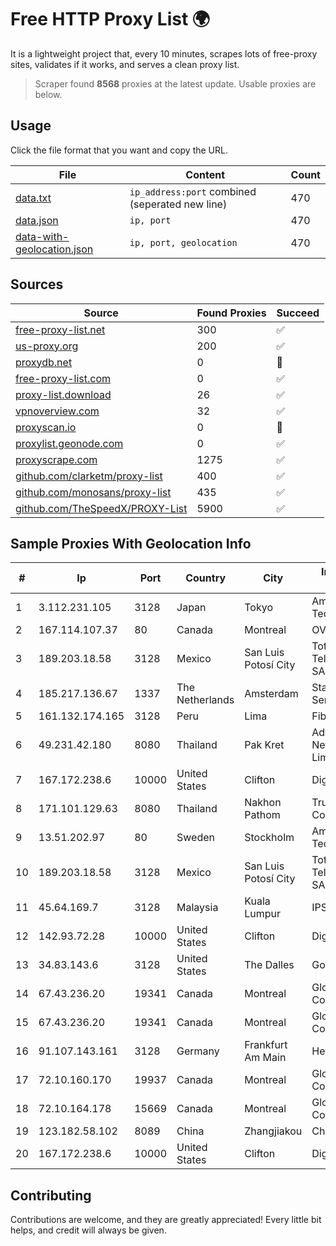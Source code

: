 
# Free HTTP Proxy List 🌍

It is a lightweight project that, every 10 minutes, scrapes lots of free-proxy sites, validates if it works, and serves a clean proxy list.


> Scraper found **8568** proxies at the latest update. Usable proxies are below.

## Usage

Click the file format that you want and copy the URL.


|File|Content|Count|
|----|-------|-----|
|[data.txt](https://raw.githubusercontent.com/themiralay/Proxy-List-World/master/data.txt)|`ip_address:port` combined (seperated new line)|470|
|[data.json](https://raw.githubusercontent.com/themiralay/Proxy-List-World/master/data.json)|`ip, port`|470|
|[data-with-geolocation.json](https://raw.githubusercontent.com/themiralay/Proxy-List-World/master/data-with-geolocation.json)|`ip, port, geolocation`|470|

## Sources

|Source|Found Proxies|Succeed|
|------|-------------|-------|
|[free-proxy-list.net](https://free-proxy-list.net)|300|✅|
|[us-proxy.org](https://www.us-proxy.org)|200|✅|
|[proxydb.net](http://proxydb.net)|0|🚫|
|[free-proxy-list.com](https://free-proxy-list.com/?page=&port=&type%5B%5D=http&type%5B%5D=https&up_time=0&search=Search)|0|✅|
|[proxy-list.download](https://www.proxy-list.download/HTTP)|26|✅|
|[vpnoverview.com](https://vpnoverview.com/privacy/anonymous-browsing/free-proxy-servers)|32|✅|
|[proxyscan.io](https://www.proxyscan.io)|0|🚫|
|[proxylist.geonode.com](https://proxylist.geonode.com/api/proxy-list?limit=300&page=1&sort_by=lastChecked&sort_type=desc&protocols=http,https)|0|✅|
|[proxyscrape.com](https://api.proxyscrape.com/v2/?request=displayproxies&protocol=http&timeout=10000&country=all&ssl=all&anonymity=all)|1275|✅|
|[github.com/clarketm/proxy-list](https://raw.githubusercontent.com/clarketm/proxy-list/master/proxy-list-raw.txt)|400|✅|
|[github.com/monosans/proxy-list](https://raw.githubusercontent.com/monosans/proxy-list/main/proxies/http.txt)|435|✅|
|[github.com/TheSpeedX/PROXY-List](https://raw.githubusercontent.com/TheSpeedX/PROXY-List/master/http.txt)|5900|✅|


## Sample Proxies With Geolocation Info

|#|Ip|Port|Country|City|Internet Service Provider|
|-|--|----|-------|----|-------------------------|
|1|3.112.231.105|3128|Japan|Tokyo|Amazon Technologies Inc.|
|2|167.114.107.37|80|Canada|Montreal|OVH SAS|
|3|189.203.18.58|3128|Mexico|San Luis Potosí City|Total Play Telecomunicaciones SA De CV|
|4|185.217.136.67|1337|The Netherlands|Amsterdam|Stallion Network Services Limited|
|5|161.132.174.165|3128|Peru|Lima|Fibertel Peru S.A.|
|6|49.231.42.180|8080|Thailand|Pak Kret|Advanced Wireless Network Company Limited|
|7|167.172.238.6|10000|United States|Clifton|DigitalOcean, LLC|
|8|171.101.129.63|8080|Thailand|Nakhon Pathom|True Internet Corporation CO. Ltd.|
|9|13.51.202.97|80|Sweden|Stockholm|Amazon Technologies Inc.|
|10|189.203.18.58|3128|Mexico|San Luis Potosí City|Total Play Telecomunicaciones SA De CV|
|11|45.64.169.7|3128|Malaysia|Kuala Lumpur|IPSERVERONE|
|12|142.93.72.28|10000|United States|Clifton|DigitalOcean, LLC|
|13|34.83.143.6|3128|United States|The Dalles|Google LLC|
|14|67.43.236.20|19341|Canada|Montreal|GloboTech Communications|
|15|67.43.236.20|19341|Canada|Montreal|GloboTech Communications|
|16|91.107.143.161|3128|Germany|Frankfurt Am Main|Hetzner Online AG|
|17|72.10.160.170|19937|Canada|Montreal|GloboTech Communications|
|18|72.10.164.178|15669|Canada|Montreal|GloboTech Communications|
|19|123.182.58.102|8089|China|Zhangjiakou|China Telecom|
|20|167.172.238.6|10000|United States|Clifton|DigitalOcean, LLC|



## Contributing

Contributions are welcome, and they are greatly appreciated! Every
little bit helps, and credit will always be given.


